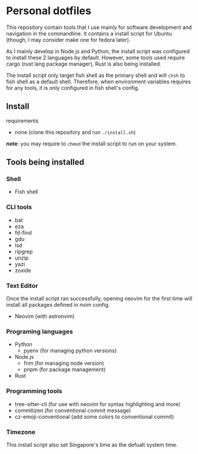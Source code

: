 # Personal dotfiles

This repository contain tools that I use mainly for software development and
navigation in the commandline. It contains a install script for Ubuntu
(though, I may consider make one for fedora later).

As I mainly develop in Node.js and Python, the install script was configured
to install these 2 languages by default. However, some tools used require
cargo (rust lang package manager), Rust is also being installed.

The install script only target fish shell as the primary shell and will `chsh`
to fish shell as a default shell. Therefore, when environment variables requires
for any tools, it is only configured in fish shell's config.

## Install

requirements

* none (clone this repository and run `./install.sh`)

**note**: you may require to `chmod` the install script to run on your system.

## Tools being installed

### Shell

* Fish shell

### CLI tools

* bat
* eza
* fd-find
* gdu
* lsd
* ripgrep
* unzip
* yazi
* zoxide

### Text Editor

Once the install script ran successfully, opening neovim for the first time will
install all packages defined in nvim config.

* Neovim (with astronvim)

### Programing languages

* Python
  * pyenv (for managing python versions)
* Node.js
  * fnm (for managing node version)
  * pnpm (for package management)
* Rust

### Programming tools

* tree-sitter-cli (for use with neovim for syntax highlighting and more)
* commitizen (for conventional commit message)
* cz-emoji-conventional (add some colors to conventional commit)

### Timezone

This install script also set Singapore's time as the defualt system time.
